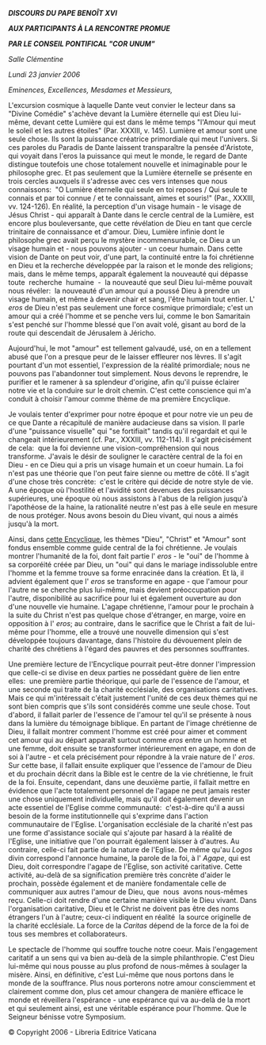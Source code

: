 ***DISCOURS DU PAPE BENOÎT XVI***

***AUX PARTICIPANTS À LA RENCONTRE PROMUE***

***PAR LE CONSEIL PONTIFICAL "COR UNUM"***

*Salle Clémentine*

*Lundi 23 janvier 2006*

*Eminences, Excellences, Mesdames et Messieurs,*

L'excursion cosmique à laquelle Dante veut convier le lecteur dans sa "Divine Comédie" s'achève devant la Lumière éternelle qui est Dieu lui-même, devant cette Lumière qui est dans le même temps "l'Amour qui meut le soleil et les autres étoiles" (Par. XXXIII, v. 145). Lumière et amour sont une seule chose. Ils sont la puissance créatrice primordiale qui meut l'univers. Si ces paroles du Paradis de Dante laissent transparaître la pensée d'Aristote, qui voyait dans l'eros la puissance qui meut le monde, le regard de Dante distingue toutefois une chose totalement nouvelle et inimaginable pour le philosophe grec. Et pas seulement que la Lumière éternelle se présente en trois cercles auxquels il s'adresse avec ces vers intenses que nous connaissons:  "O Lumière éternelle qui seule en toi reposes / Qui seule te connais et par toi connue / et te connaissant, aimes et souris!" (Par., XXXIII, vv. 124-126). En réalité, la perception d'un visage humain - le visage de Jésus Christ - qui apparaît à Dante dans le cercle central de la Lumière, est encore plus bouleversante, que cette révélation de Dieu en tant que cercle trinitaire de connaissance et d'amour. Dieu, Lumière infinie dont le philosophe grec avait perçu le mystère incommensurable, ce Dieu a un visage humain et - nous pouvons ajouter - un coeur humain. Dans cette vision de Dante on peut voir, d'une part, la continuité entre la foi chrétienne en Dieu et la recherche développée par la raison et le monde des religions; mais, dans le même temps, apparaît également la nouveauté qui dépasse toute  recherche  humaine  -  la nouveauté que seul Dieu lui-même pouvait nous révéler:  la nouveauté d'un amour qui a poussé Dieu à prendre un visage humain, et même à devenir chair et sang, l'être humain tout entier. L' *eros* de Dieu n'est pas seulement une force cosmique primordiale; c'est un amour qui a créé l'homme et se penche vers lui, comme le bon Samaritain s'est penché sur l'homme blessé que l'on avait volé, gisant au bord de la route qui descendait de Jérusalem à Jéricho.

Aujourd'hui, le mot "amour" est tellement galvaudé, usé, on en a tellement abusé que l'on a presque peur de le laisser effleurer nos lèvres. Il s'agit pourtant d'un mot essentiel, l'expression de la réalité primordiale; nous ne pouvons pas l'abandonner tout simplement. Nous devons le reprendre, le purifier et le ramener à sa splendeur d'origine, afin qu'il puisse éclairer notre vie et la conduire sur le droit chemin. C'est cette conscience qui m'a conduit à choisir l'amour comme thème de ma première Encyclique.

Je voulais tenter d'exprimer pour notre époque et pour notre vie un peu de ce que Dante a récapitulé de manière audacieuse dans sa vision. Il parle d'une "puissance visuelle" qui "se fortifiait" tandis qu'il regardait et qui le changeait intérieurement (cf. Par., XXXIII, vv. 112-114). Il s'agit précisément de cela:  que la foi devienne une vision-compréhension qui nous transforme. J'avais le désir de souligner le caractère central de la foi en Dieu - en ce Dieu qui a pris un visage humain et un coeur humain. La foi n'est pas une théorie que l'on peut faire sienne ou mettre de côté. Il s'agit d'une chose très concrète:  c'est le critère qui décide de notre style de vie. A une époque où l'hostilité et l'avidité sont devenues des puissances supérieures, une époque où nous assistons à l'abus de la religion jusqu'à l'apothéose de la haine, la rationalité neutre n'est pas à elle seule en mesure de nous protéger. Nous avons besoin du Dieu vivant, qui nous a aimés jusqu'à la mort.

Ainsi, dans [cette Encyclique](/content/benedict-xvi/fr/encyclicals/documents/hf_ben-xvi_enc_20051225_deus-caritas-est.html), les thèmes "Dieu", "Christ" et "Amour" sont fondus ensemble comme guide central de la foi chrétienne. Je voulais montrer l'humanité de la foi, dont fait partie l' *eros* \- le "oui" de l'homme à sa corporéité créée par Dieu, un "oui" qui dans le mariage indissoluble entre l'homme et la femme trouve sa forme enracinée dans la création. Et là, il advient également que l' *eros* se transforme en agape - que l'amour pour l'autre ne se cherche plus lui-même, mais devient préoccupation pour l'autre, disponibilité au sacrifice pour lui et également ouverture au don d'une nouvelle vie humaine. L'agape chrétienne, l'amour pour le prochain à la suite du Christ n'est pas quelque chose d'étranger, en marge, voire en opposition à l' *eros*; au contraire, dans le sacrifice que le Christ a fait de lui-même pour l'homme, elle a trouvé une nouvelle dimension qui s'est développée toujours davantage, dans l'histoire du dévouement plein de charité des chrétiens à l'égard des pauvres et des personnes souffrantes.

Une première lecture de l'Encyclique pourrait peut-être donner l'impression que celle-ci se divise en deux parties ne possédant guère de lien entre elles:  une première partie théorique, qui parle de l'essence de l'amour, et une seconde qui traite de la charité ecclésiale, des organisations caritatives. Mais ce qui m'intéressait c'était justement l'unité de ces deux thèmes qui ne sont bien compris que s'ils sont considérés comme une seule chose. Tout d'abord, il fallait parler de l'essence de l'amour tel qu'il se présente à nous dans la lumière du témoignage biblique. En partant de l'image chrétienne de Dieu, il fallait montrer comment l'homme est créé pour aimer et comment cet amour qui au départ apparaît surtout comme *eros* entre un homme et une femme, doit ensuite se transformer intérieurement en agape, en don de soi à l'autre - et cela précisément pour répondre à la vraie nature de l' *eros*. Sur cette base, il fallait ensuite expliquer que l'essence de l'amour de Dieu et du prochain décrit dans la Bible est le centre de la vie chrétienne, le fruit de la foi. Ensuite, cependant, dans une deuxième partie, il fallait mettre en évidence que l'acte totalement personnel de l'agape ne peut jamais rester une chose uniquement individuelle, mais qu'il doit également devenir un acte essentiel de l'Eglise comme communauté:  c'est-à-dire qu'il a aussi besoin de la forme institutionnelle qui s'exprime dans l'action communautaire de l'Eglise. L'organisation ecclésiale de la charité n'est pas une forme d'assistance sociale qui s'ajoute par hasard à la réalité de l'Eglise, une initiative que l'on pourrait également laisser à d'autres. Au contraire, celle-ci fait partie de la nature de l'Eglise. De même qu'au *Logos* divin correspond l'annonce humaine, la parole de la foi, à l' *Agape*, qui est Dieu, doit correspondre l'agape de l'Eglise, son activité caritative. Cette activité, au-delà de sa signification première très concrète d'aider le prochain, possède également et de manière fondamentale celle de communiquer aux autres l'amour de Dieu, que  nous  avons nous-mêmes reçu. Celle-ci doit rendre d'une certaine manière visible le Dieu vivant. Dans l'organisation caritative, Dieu et le Christ ne doivent pas être des noms étrangers l'un à l'autre; ceux-ci indiquent en réalité  la source originelle de la charité ecclésiale. La force de la *Caritas* dépend de la force de la foi de tous ses membres et collaborateurs.

Le spectacle de l'homme qui souffre touche notre coeur. Mais l'engagement caritatif a un sens qui va bien au-delà de la simple philanthropie. C'est Dieu lui-même qui nous pousse au plus profond de nous-mêmes à soulager la misère. Ainsi, en définitive, c'est Lui-même que nous portons dans le monde de la souffrance. Plus nous porterons notre amour consciemment et clairement comme don, plus cet amour changera de manière efficace le monde et réveillera l'espérance - une espérance qui va au-delà de la mort et qui seulement ainsi, est une véritable espérance pour l'homme. Que le Seigneur bénisse votre Symposium.

© Copyright 2006 - Libreria Editrice Vaticana